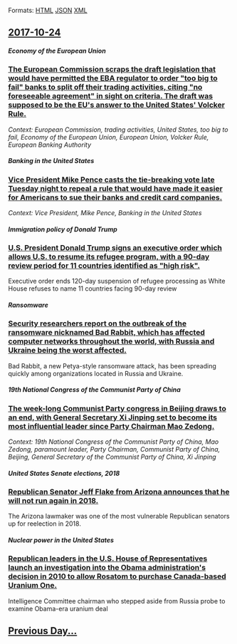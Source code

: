 
Formats: [HTML](2017/10/24/index.html)  [JSON](2017/10/24/index.json)  [XML](2017/10/24/index.xml)  

## [2017-10-24](/news/2017/10/24/index.md)

##### Economy of the European Union
### [The European Commission scraps the draft legislation that would have permitted the EBA regulator to order "too big to fail" banks to split off their trading activities, citing "no foreseeable agreement" in sight on criteria. The draft was supposed to be the EU's answer to the United States' Volcker Rule. ](/news/2017/10/24/the-european-commission-scraps-the-draft-legislation-that-would-have-permitted-the-eba-regulator-to-order-too-big-to-fail-banks-to-split-o.md)
_Context: European Commission, trading activities, United States, too big to fail, Economy of the European Union, European Union, Volcker Rule, European Banking Authority_

##### Banking in the United States
### [Vice President Mike Pence casts the tie-breaking vote late Tuesday night to repeal a rule that would have made it easier for Americans to sue their banks and credit card companies. ](/news/2017/10/24/vice-president-mike-pence-casts-the-tie-breaking-vote-late-tuesday-night-to-repeal-a-rule-that-would-have-made-it-easier-for-americans-to-su.md)
_Context: Vice President, Mike Pence, Banking in the United States_

##### Immigration policy of Donald Trump
### [U.S. President Donald Trump signs an executive order which allows U.S. to resume its refugee program, with a 90-day review period for 11 countries identified as "high risk". ](/news/2017/10/24/u-s-president-donald-trump-signs-an-executive-order-which-allows-u-s-to-resume-its-refugee-program-with-a-90-day-review-period-for-11-cou.md)
Executive order ends 120-day suspension of refugee processing as White House refuses to name 11 countries facing 90-day review

##### Ransomware
### [Security researchers report on the outbreak of the ransomware nicknamed Bad Rabbit, which has affected computer networks throughout the world, with Russia and Ukraine being the worst affected. ](/news/2017/10/24/security-researchers-report-on-the-outbreak-of-the-ransomware-nicknamed-bad-rabbit-which-has-affected-computer-networks-throughout-the-worl.md)
Bad Rabbit, a new Petya-style ransomware attack, has been spreading quickly among organizations located in Russia and Ukraine.

##### 19th National Congress of the Communist Party of China
### [The week-long Communist Party congress in Beijing draws to an end, with General Secretary Xi Jinping set to become its most influential leader since Party Chairman Mao Zedong. ](/news/2017/10/24/the-week-long-communist-party-congress-in-beijing-draws-to-an-end-with-general-secretary-xi-jinping-set-to-become-its-most-influential-lead.md)
_Context: 19th National Congress of the Communist Party of China, Mao Zedong, paramount leader, Party Chairman, Communist Party of China, Beijing, General Secretary of the Communist Party of China, Xi Jinping_

##### United States Senate elections, 2018
### [Republican Senator Jeff Flake from Arizona announces that he will not run again in 2018. ](/news/2017/10/24/republican-senator-jeff-flake-from-arizona-announces-that-he-will-not-run-again-in-2018.md)
The Arizona lawmaker was one of the most vulnerable Republican senators up for reelection in 2018.

##### Nuclear power in the United States
### [Republican leaders in the U.S. House of Representatives launch an investigation into the Obama administration's decision in 2010 to allow Rosatom to purchase Canada-based Uranium One. ](/news/2017/10/24/republican-leaders-in-the-u-s-house-of-representatives-launch-an-investigation-into-the-obama-administration-s-decision-in-2010-to-allow-ro.md)
Intelligence Committee chairman who stepped aside from Russia probe to examine Obama-era uranium deal

## [Previous Day...](/news/2017/10/23/index.md)

